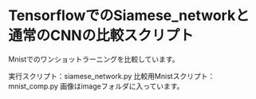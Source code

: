 # TensorflowでのSiamese_networkと通常のCNNの比較スクリプト

Mnistでのワンショットラーニングを比較しています。

実行スクリプト：siamese_network.py
比較用Mnistスクリプト：　mnist_comp.py
画像はimageフォルダに入っています。
